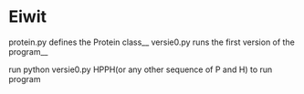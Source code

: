 # Eiwit
protein.py defines the Protein class__
versie0.py runs the first version of the program__

run python versie0.py HPPH(or any other sequence of P and H) to run program
